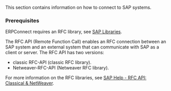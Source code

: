 This section contains information on how to connect to SAP systems.

### Prerequisites

ERPConnect requires an RFC library, see [SAP Libraries](../introduction/saplibraries/).

The RFC API (Remote Function Call) enables an RFC connection between an SAP system and an external system that can communicate with SAP as a client or server. The RFC API has two versions:

- classic RFC-API (classic RFC library).
- Netweaver-RFC-API (Netweaver RFC library).

For more information on the RFC libraries, see [SAP Help - RFC API: Classical & NetWeaver](https://help.sap.com/saphelp_nwpi71/helpdata/en/45/18e96cd26321a1e10000000a1553f6/frameset.htm).
